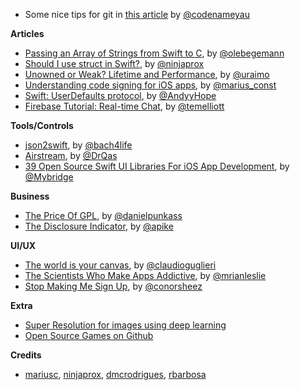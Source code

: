 * Some nice tips for git in [this article](https://hackernoon.com/5-git-fundamentals-ded819a34cfe) by [@codenameyau](https://twitter.com/codenameyau)

**Articles**

* [Passing an Array of Strings from Swift to C](https://oleb.net/blog/2016/10/swift-array-of-c-strings/), by [@olebegemann](https://twitter.com/olebegemann)
* [Should I use struct in Swift?](https://ninjapro.wordpress.com/2016/10/28/should-i-use-struct-in-swift/), by [@ninjaprox](https://twitter.com/ninjaprox)
* [Unowned or Weak? Lifetime and Performance](https://www.uraimo.com/2016/10/27/unowned-or-weak-lifetime-and-performance/), by [@uraimo](https://twitter.com/uraimo)
* [Understanding code signing for iOS apps](https://engineering.nodesagency.com/articles/iOS/Understanding-code-signing-for-iOS-apps/), by [@marius_const](https://www.twitter.com/marius_const)
* [Swift: UserDefaults protocol](https://medium.com/swift-programming/swift-userdefaults-protocol-4cae08abbf92), by [@AndyyHope](https://twitter.com/AndyyHope)
* [Firebase Tutorial: Real-time Chat](https://www.raywenderlich.com/140836/firebase-tutorial-real-time-chat-2), by [@temelliott](https://twitter.com/temelliott)

**Tools/Controls**

* [json2swift](https://github.com/ijoshsmith/json2swift), by [@bach4life](https://twitter.com/bach4life)
* [Airstream](https://github.com/qasim/Airstream), by [@DrQas](https://twitter.com/DrQas)
* [39 Open Source Swift UI Libraries For iOS App Development](https://medium.mybridge.co/39-open-source-swift-ui-libraries-for-ios-app-development-da1f8dc61a0f#.ahbt3sgsd), by [@Mybridge](https://twitter.com/Mybridge)

**Business**

* [The Price Of GPL](http://bitsplitting.org/2016/10/30/the-price-of-gpl/), by [@danielpunkass](https://twitter.com/danielpunkass/)
* [The Disclosure Indicator](http://www.allenpike.com/2016/disclosure-indicator/), by [@apike](http://www.twitter.com/apike/)

**UI/UX**

* [The world is your canvas](http://www.guglieri.com/), by [@claudioguglieri](https://twitter.com/claudioguglieri)
* [The Scientists Who Make Apps Addictive](https://www.1843magazine.com/features/the-scientists-who-make-apps-addictive?__s=a2pozvgrjcgsavppqeyt), by [@mrianleslie](https://twitter.com/mrianleslie)
* [Stop Making Me Sign Up](https://medium.freecodecamp.com/stop-making-me-sign-up-9dc9e1ffac4e#.seurgaga9), by [@conorsheez](https://twitter.com/conorsheez)


**Extra**

* [Super Resolution for images using deep learning](https://github.com/alexjc/neural-enhance)
* [Open Source Games on Github](https://github.com/leereilly/games)


**Credits**

* [mariusc](https://github.com/mariusc), [ninjaprox](https://github.com/ninjaprox), [dmcrodrigues](https://github.com/dmcrodrigues), [rbarbosa](https://github.com/rbarbosa)

